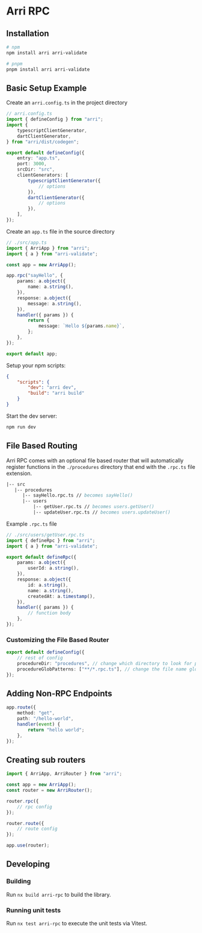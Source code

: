 # Arri RPC

## Installation

```bash
# npm
npm install arri arri-validate

# pnpm
pnpm install arri arri-validate
```

## Basic Setup Example

Create an `arri.config.ts` in the project directory

```ts
// arri.config.ts
import { defineConfig } from "arri";
import {
    typescriptClientGenerator,
    dartClientGenerator,
} from "arri/dist/codegen";

export default defineConfig({
    entry: "app.ts",
    port: 3000,
    srcDir: "src",
    clientGenerators: [
        typescriptClientGenerator({
            // options
        }),
        dartClientGenerator({
            // options
        }),
    ],
});
```

Create an `app.ts` file in the source directory

```ts
// ./src/app.ts
import { ArriApp } from "arri";
import { a } from "arri-validate";

const app = new ArriApp();

app.rpc("sayHello", {
    params: a.object({
        name: a.string(),
    }),
    response: a.object({
        message: a.string(),
    }),
    handler({ params }) {
        return {
            message: `Hello ${params.name}`,
        };
    },
});

export default app;
```

Setup your npm scripts:

```json
{
    "scripts": {
        "dev": "arri dev",
        "build": "arri build"
    }
}
```

Start the dev server:

```bash
npm run dev
```

## File Based Routing

Arri RPC comes with an optional file based router that will automatically register functions in the `./procedures` directory that end with the `.rpc.ts` file extension.

```fs
|-- src
   |-- procedures
      |-- sayHello.rpc.ts // becomes sayHello()
      |-- users
          |-- getUser.rpc.ts // becomes users.getUser()
          |-- updateUser.rpc.ts // becomes users.updateUser()
```

Example `.rpc.ts` file

```ts
// ./src/users/getUser.rpc.ts
import { defineRpc } from "arri";
import { a } from "arri-validate";

export default defineRpc({
    params: a.object({
        userId: a.string(),
    }),
    response: a.object({
        id: a.string(),
        name: a.string(),
        createdAt: a.timestamp(),
    }),
    handler({ params }) {
        // function body
    },
});
```

### Customizing the File Based Router

```ts
export default defineConfig({
    // rest of config
    procedureDir: "procedures", // change which directory to look for procedures (This is relative to the srcDir)
    procedureGlobPatterns: ["**/*.rpc.ts"], // change the file name glob pattern for finding rpcs
});
```

## Adding Non-RPC Endpoints

```ts
app.route({
    method: "get",
    path: "/hello-world",
    handler(event) {
        return "hello world";
    },
});
```

## Creating sub routers

```ts
import { ArriApp, ArriRouter } from "arri";

const app = new ArriApp();
const router = new ArriRouter();

router.rpc({
    // rpc config
});

router.route({
    // route config
});

app.use(router);
```

## Developing

### Building

Run `nx build arri-rpc` to build the library.

### Running unit tests

Run `nx test arri-rpc` to execute the unit tests via Vitest.
